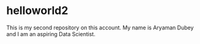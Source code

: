 # helloworld2
This is my second repository on this account.
My name is Aryaman Dubey and I am an aspiring Data Scientist.
